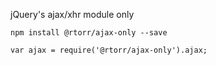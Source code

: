 jQuery's ajax/xhr module only

`npm install @rtorr/ajax-only --save`

`var ajax = require('@rtorr/ajax-only').ajax;`
